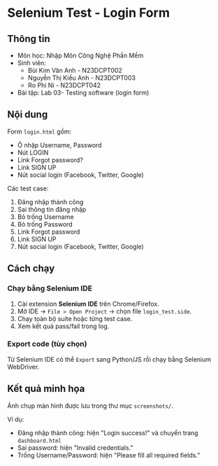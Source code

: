 # Selenium Test - Login Form

## Thông tin
- Môn học: Nhập Môn Công Nghệ Phần Mềm
- Sinh viên:
  + Bùi Kim Vân Anh - N23DCPT002
  + Nguyễn Thị Kiều Anh - N23DCPT003
  + Ro Phi Ni - N23DCPT042
- Bài tập: Lab 03- Testing software (login form) 

## Nội dung
Form `login.html` gồm:
- Ô nhập Username, Password
- Nút LOGIN
- Link Forgot password?
- Link SIGN UP
- Nút social login (Facebook, Twitter, Google)

Các test case:
1. Đăng nhập thành công
2. Sai thông tin đăng nhập
3. Bỏ trống Username
4. Bỏ trống Password
5. Link Forgot password
6. Link SIGN UP
7. Nút social login (Facebook, Twitter, Google)

## Cách chạy
### Chạy bằng Selenium IDE
1. Cài extension **Selenium IDE** trên Chrome/Firefox.
2. Mở IDE → `File > Open Project` → chọn file `login_test.side`.
3. Chạy toàn bộ suite hoặc từng test case.
4. Xem kết quả pass/fail trong log.

### Export code (tùy chọn)
Từ Selenium IDE có thể `Export` sang Python/JS rồi chạy bằng Selenium WebDriver.

## Kết quả minh họa
Ảnh chụp màn hình được lưu trong thư mục `screenshots/`.

Ví dụ:
- Đăng nhập thành công: hiện "Login success!" và chuyển trang `dashboard.html`
- Sai password: hiện "Invalid credentials."
- Trống Username/Password: hiện "Please fill all required fields."
